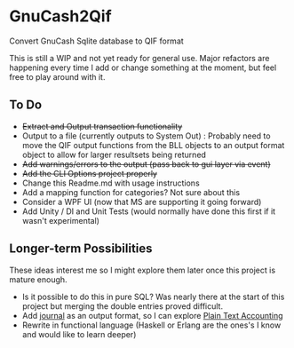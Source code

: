 # GnuCash2Qif
Convert GnuCash Sqlite database to QIF format

This is still a WIP and not yet ready for general use. Major refactors are happening every time I add or change something at the moment, but feel free to play around with it.

## To Do

 - ~~Extract and Output transaction functionality~~
 - Output to a file (currently outputs to System Out) : Probably need to move the QIF output functions from the BLL objects to an output format object to allow for larger resultsets being returned
 - ~~Add warnings/errors to the output (pass back to gui layer via event)~~
 - ~~Add the CLI Options project properly~~
 - Change this Readme.md with usage instructions
 - Add a mapping function for categories? Not sure about this
 - Consider a WPF UI (now that MS are supporting it going forward)
 - Add Unity / DI and Unit Tests (would normally have done this first if it wasn't experimental)

## Longer-term Possibilities
These ideas interest me so I might explore them later once this project is mature enough.

 - Is it possible to do this in pure SQL? Was nearly there at the start of this project but merging the double entries proved difficult.
 - Add [journal](https://hledger.org/journal.html) as an output format, so I can explore [Plain Text Accounting](https://plaintextaccounting.org/)
 - Rewrite in functional language (Haskell or Erlang are the ones's I know and would like to learn deeper)
